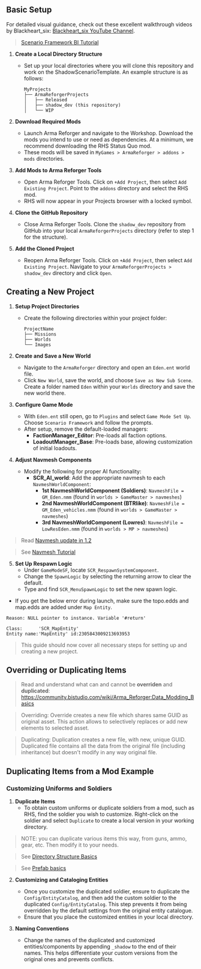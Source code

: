 ## Basic Setup
For detailed visual guidance, check out these excellent walkthrough videos by Blackheart_six: [Blackheart_six YouTube Channel](https://www.youtube.com/@blackheart_six).
> [Scenario Framework BI Tutorial](https://community.bistudio.com/wiki/Arma_Reforger:Scenario_Framework_Setup_Tutorial?useskin=darkvector)
> 

1. **Create a Local Directory Structure**
   - Set up your local directories where you will clone this repository and work on the ShadowScenarioTemplate. An example structure is as follows:
     ```plaintext
     MyProjects
     ├── ArmaReforgerProjects
     │   ├── Released
     │   ├── shadow_dev (this repository)
     │   └── WIP
     ```
2. **Download Required Mods**
   - Launch Arma Reforger and navigate to the Workshop. Download the mods you intend to use or need as dependencies. At a minimum, we recommend downloading the RHS Status Quo mod.
   - These mods will be saved in `MyGames > ArmaReforger > addons > mods` directories.

3. **Add Mods to Arma Reforger Tools**
   - Open Arma Reforger Tools. Click on `+Add Project`, then select `Add Existing Project`. Point to the `addons` directory and select the RHS mod.
   - RHS will now appear in your Projects browser with a locked symbol.

4. **Clone the GitHub Repository**
   - Close Arma Reforger Tools. Clone the `shadow_dev` repository from GitHub into your local `ArmaReforgerProjects` directory (refer to step 1 for the structure).

5. **Add the Cloned Project**
   - Reopen Arma Reforger Tools. Click on `+Add Project`, then select `Add Existing Project`. Navigate to your `ArmaReforgerProjects > shadow_dev` directory and click `Open`.


## Creating a New Project
1. **Setup Project Directories**
   - Create the following directories within your project folder:
     ```plaintext
     ProjectName
     ├── Missions
     ├── Worlds
     └── Images
     ```

2. **Create and Save a New World**
   - Navigate to the `ArmaReforger` directory and open an `Eden.ent` world file.
   - Click `New World`, save the world, and choose `Save as New Sub Scene`. Create a folder named `Eden` within your `Worlds` directory and save the new world there.

3. **Configure Game Mode**
   - With `Eden.ent` still open, go to `Plugins` and select `Game Mode Set Up`. Choose `Scenario Framework` and follow the prompts.
   - After setup, remove the default-loaded managers:
     - **FactionManager_Editor**: Pre-loads all faction options.
     - **LoadoutManager_Base**: Pre-loads base, allowing customization of initial loadouts.

4. **Adjust Navmesh Components**
   - Modify the following for proper AI functionality:
     - **SCR_AI_world**: Add the appropriate navmesh to each `NavmeshWorldComponent`:
       - **1st NavmeshWorldComponent (Soldiers)**: `NavmeshFile = GM_Eden.nmm` (found in `worlds > GameMaster > navmeshes`)
       - **2nd NavmeshWorldComponent (BTRlike)**: `NavmeshFile = GM_Eden_vehicles.nmm` (found in `worlds > GameMaster > navmeshes`)
       - **3rd NavmeshWorldComponent (Lowres)**: `NavmeshFile = LowResEden.nmm` (found in `worlds > MP > navmeshes`)
> Read [Navmesh update in 1.2](https://reforger.armaplatform.com/news/modding-update-june-7-2024) 

> See [Navmesh Tutorial](https://community.bistudio.com/wiki/Arma_Reforger:Navmesh_Tutorial)

5. **Set Up Respawn Logic**
   - Under `GameModeSF`, locate `SCR_RespawnSystemComponent`. 
   - Change the `SpawnLogic` by selecting the returning arrow to clear the default.
   - Type and find `SCR_MenuSpawnLogic` to set the new spawn logic.

- If you get the below error during launch, make sure the topo.edds and map.edds are added under `Map Entity`. 
```
Reason: NULL pointer to instance. Variable '#return'

Class:      'SCR_MapEntity'
Entity name:'MapEntity' id:2305843009213693953
```

> This guide should now cover all necessary steps for setting up and creating a new project.

## Overriding or Duplicating Items
> Read and understand what can and cannot be **overriden** and **duplicated**: https://community.bistudio.com/wiki/Arma_Reforger:Data_Modding_Basics

> Overriding: Override creates a new file which shares same GUID as original asset. This action allows to selectively replaces or add new elements to selected asset. 

> Duplicating: Duplication creates a new file, with new, unique GUID. Duplicated file contains all the data from the original file (including inheritance) but doesn't modify in any way original file. 

## Duplicating Items from a Mod Example 

### Customizing Uniforms and Soldiers

1. **Duplicate Items**
   - To obtain custom uniforms or duplicate soldiers from a mod, such as RHS, find the soldier you wish to customize. Right-click on the soldier and select `Duplicate` to create a local version in your working directory.
> NOTE: you can duplicate various items this way, from guns, ammo, gear, etc. Then modify it to your needs. 

> See [Directory Structure Basics](https://community.bistudio.com/wiki/Arma_Reforger:Directory_Structure)

> See [Prefab basics](https://community.bistudio.com/wiki/Arma_Reforger:Prefabs_Basics?useskin=darkvector)

2. **Customizing and Cataloging Entities**
   - Once you customize the duplicated soldier, ensure to duplicate the `Config/EntityCatalog`, and then add the custom soldier to the duplicated `Config/EntityCatalog`. This step prevents it from being overridden by the default settings from the original entity catalogue.
   - Ensure that you place the customized entities in your local directory.

3. **Naming Conventions**
   - Change the names of the duplicated and customized entities/components by appending `_shadow` to the end of their names. This helps differentiate your custom versions from the original ones and prevents conflicts.

